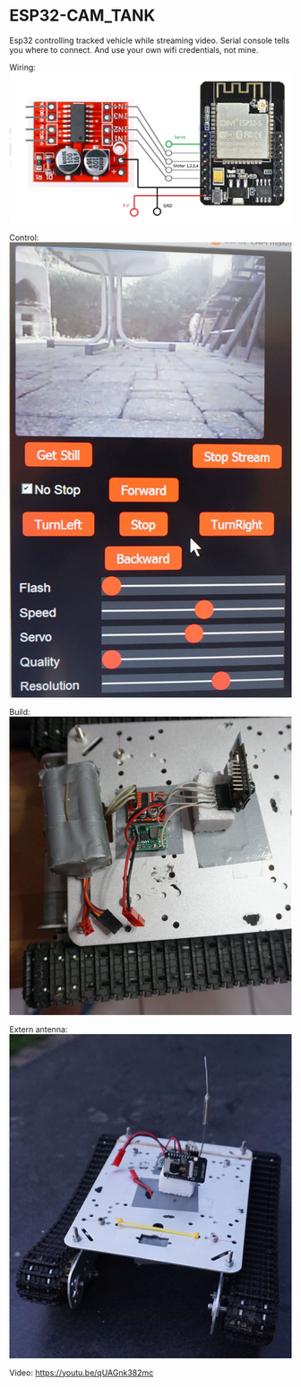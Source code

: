# ESP32-CAM_TANK
Esp32 controlling tracked vehicle while streaming video.
Serial console tells you where to connect. And use your own wifi credentials, not mine.

Wiring:
![esp32cam.jpg](esp32cam.jpg "Wiring")

Control:
![DSC02367.jpg](DSC02367.jpg "Control")

Build:
![DSC02365.jpg](DSC02365.jpg "Build")

Extern antenna:
![DSC02372.jpg](DSC02372.jpg "extant")

Video:
https://youtu.be/qUAGnk382mc
